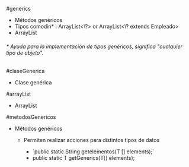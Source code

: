 #generics
<ul>
  <li>Métodos genéricos</li>
  <li>Tipos comodin* : ArrayList<\?> or ArrayList<\? extends Empleado></li>
  <li>ArrayList</li>
</ul>

<h6>* Ayuda para la implementación de tipos genéricos, significa "cualquier tipo de objeto". </h6>

#claseGenerica
<ul>
  <li>Clase genérica</li>
</ul>

#arrayList
<ul>
  <li>ArrayList</li>
</ul>

#metodosGenericos
<ul>
    <li>Métodos genéricos</li>
  <ul>
    <li>Permiten realizar acciones para distintos tipos de datos</li>
    <ul>
      <li> `public static <T> String getelementos(T [] elements);` </li>
      <li> public static <T extends Comparable> T getGenerics(T[] elements); </li>
    </ul>
  </ul>
</ul>

